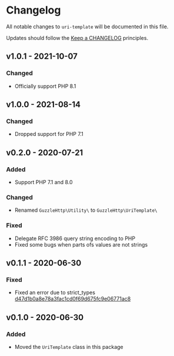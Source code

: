 # Changelog

All notable changes to `uri-template` will be documented in this file.

Updates should follow the [Keep a CHANGELOG](http://keepachangelog.com/) principles.

## v1.0.1 - 2021-10-07

### Changed

- Officially support PHP 8.1

## v1.0.0 - 2021-08-14

### Changed

- Dropped support for PHP 7.1

## v0.2.0 - 2020-07-21

### Added

- Support PHP 7.1 and 8.0

### Changed

- Renamed `GuzzleHttp\Utility\` to `GuzzleHttp\UriTemplate\`

### Fixed

- Delegate RFC 3986 query string encoding to PHP
- Fixed some bugs when parts ofs values are not strings

## v0.1.1 - 2020-06-30

### Fixed

- Fixed an error due to
  strict_types [d47d1b0a8e78a3fac1cd0f69d675fc9e06771ac8](https://github.com/guzzle/uri-template/commit/d47d1b0a8e78a3fac1cd0f69d675fc9e06771ac8)

## v0.1.0 - 2020-06-30

### Added

- Moved the `UriTemplate` class in this package
